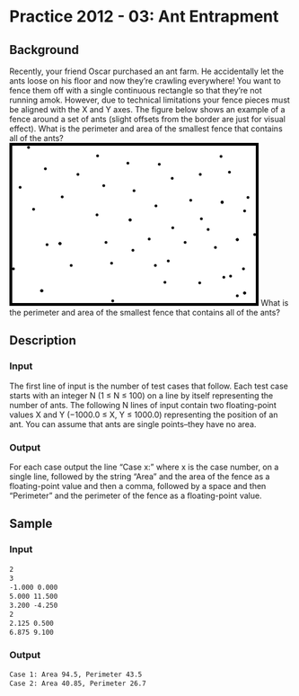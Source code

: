 # Practice 2012 - 03: Ant Entrapment

## Background
Recently, your friend Oscar purchased an ant farm. He accidentally let
the ants loose on his floor and now they’re crawling everywhere! You
want to fence them off with a single continuous rectangle so that they’re
not running amok. However, due to technical limitations your fence pieces
must be aligned with the X and Y axes. The figure below shows an example
of a fence around a set of ants (slight offsets from the border are just for
visual effect). What is the perimeter and area of the smallest fence that
contains all of the ants?
![Diagram](/background.png?raw=true "Background")
What is the perimeter and area of the smallest fence that contains all of the
ants?

## Description

### Input
The first line of input is the number of test cases that follow. Each test case
starts with an integer N (1 ≤ N ≤ 100) on a line by itself representing the
number of ants. The following N lines of input contain two floating-point values
X and Y (−1000.0 ≤ X, Y ≤ 1000.0) representing the position of an ant. You
can assume that ants are single points–they have no area.

### Output
For each case output the line “Case x:” where x is the case number, on a single
line, followed by the string “Area” and the area of the fence as a
floating-point value and then a comma, followed by a space and then
“Perimeter” and the perimeter of the fence as a floating-point value.

## Sample
### Input
```
2
3
-1.000 0.000
5.000 11.500
3.200 -4.250
2
2.125 0.500
6.875 9.100
```

### Output
```
Case 1: Area 94.5, Perimeter 43.5
Case 2: Area 40.85, Perimeter 26.7
```
